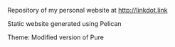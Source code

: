 Repository of my personal website at http://linkdot.link

Static website generated using Pelican

Theme: Modified version of Pure

